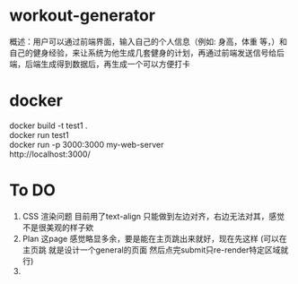 # workout-generator

概述：用户可以通过前端界面，输入自己的个人信息（例如: 身高，体重 等，）和自己的健身经验，来让系统为他生成几套健身的计划，再通过前端发送信号给后端，后端生成得到数据后，再生成一个可以方便打卡


# docker
docker build -t test1 . <br>
docker run test1 <br>
docker run -p 3000:3000 my-web-server<br>
http://localhost:3000/<br>


# To DO
1. CSS 渲染问题 目前用了text-align 只能做到左边对齐，右边无法对其，感觉不是很美观的样子欸
2. Plan 这page 感觉略显多余，要是能在主页跳出来就好，现在先这样 (可以在主页跳 就是设计一个general的页面 然后点完submit只re-render特定区域就行)
3. 
